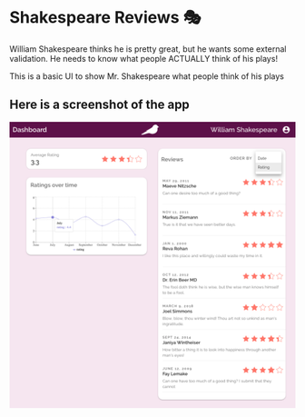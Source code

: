 # Shakespeare Reviews 🎭

William Shakespeare thinks he is pretty great, but he wants some external validation.
He needs to know what people ACTUALLY think of his plays!

This is a basic UI to show Mr. Shakespeare what people think of his plays

## Here is a screenshot of the app

![alt text](demo/Reviews.png "Demo of Shakespeare reviews app")
